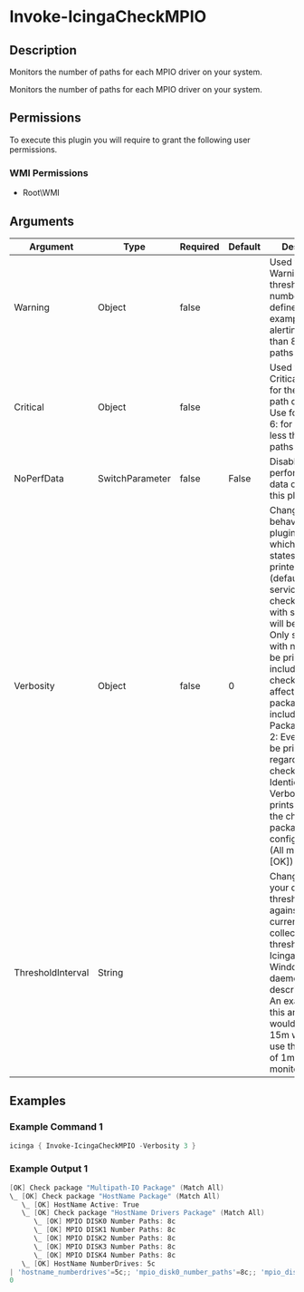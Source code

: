 # Invoke-IcingaCheckMPIO

## Description

Monitors the number of paths for each MPIO driver on your system.

Monitors the number of paths for each MPIO driver on your system.

## Permissions

To execute this plugin you will require to grant the following user permissions.

### WMI Permissions

* Root\WMI

## Arguments

| Argument | Type | Required | Default | Description |
| ---      | ---  | ---      | ---     | ---         |
| Warning | Object | false |  | Used to specify a Warning threshold for the number of path defined. Use for example 8: for alerting for less than 8 MPIO paths available |
| Critical | Object | false |  | Used to specify a Critical threshold for the number of path defined. Use for example 6: for alerting for less than 6 MPIO paths available |
| NoPerfData | SwitchParameter | false | False | Disables the performance data output of this plugin |
| Verbosity | Object | false | 0 | Changes the behavior of the plugin output which check states are printed: 0 (default): Only service checks/packages with state not OK will be printed 1: Only services with not OK will be printed including OK checks of affected check packages including Package config 2: Everything will be printed regardless of the check state 3: Identical to Verbose 2, but prints in addition the check package configuration e.g (All must be [OK]) |
| ThresholdInterval | String |  |  | Change the value your defined threshold checks against from the current value to a collected time threshold of the Icinga for Windows daemon, as described [here](https://icinga.com/docs/icinga-for-windows/latest/doc/service/10-Register-Service-Checks/). An example for this argument would be 1m or 15m which will use the average of 1m or 15m for monitoring. |

## Examples

### Example Command 1

```powershell
icinga { Invoke-IcingaCheckMPIO -Verbosity 3 }
```

### Example Output 1

```powershell
[OK] Check package "Multipath-IO Package" (Match All)
\_ [OK] Check package "HostName Package" (Match All)
   \_ [OK] HostName Active: True
   \_ [OK] Check package "HostName Drivers Package" (Match All)
      \_ [OK] MPIO DISK0 Number Paths: 8c
      \_ [OK] MPIO DISK1 Number Paths: 8c
      \_ [OK] MPIO DISK2 Number Paths: 8c
      \_ [OK] MPIO DISK3 Number Paths: 8c
      \_ [OK] MPIO DISK4 Number Paths: 8c
   \_ [OK] HostName NumberDrives: 5c
| 'hostname_numberdrives'=5c;; 'mpio_disk0_number_paths'=8c;; 'mpio_disk3_number_paths'=8c;; 'mpio_disk4_number_paths'=8c;; 'mpio_disk2_number_paths'=8c;; 'mpio_disk1_number_paths'=8c;;
0    
```


